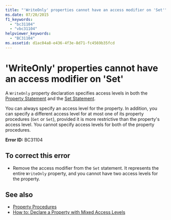 ```yaml
---
title: "'WriteOnly' properties cannot have an access modifier on 'Set'"
ms.date: 07/20/2015
f1_keywords: 
  - "bc31104"
  - "vbc31104"
helpviewer_keywords: 
  - "BC31104"
ms.assetid: d1ac04a8-e436-4f3e-8d71-fc4569b35fcd
---
```

# 'WriteOnly' properties cannot have an access modifier on 'Set'
A `WriteOnly` property declaration specifies access levels in both the [Property Statement](../../visual-basic/language-reference/statements/property-statement.md) and the [Set Statement](../../visual-basic/language-reference/statements/set-statement.md).  
  
 You can always specify an access level for the property. In addition, you can specify a different access level for at most one of its property procedures (`Get` or `Set`), provided it is more restrictive than the property's access level. You cannot specify access levels for both of the property procedures.  
  
 **Error ID:** BC31104  
  
## To correct this error  
  
- Remove the access modifier from the `Set` statement. It represents the entire `WriteOnly` property, and you cannot have two access levels for the property.  
  
## See also

- [Property Procedures](../../visual-basic/programming-guide/language-features/procedures/property-procedures.md)
- [How to: Declare a Property with Mixed Access Levels](../../visual-basic/programming-guide/language-features/procedures/how-to-declare-a-property-with-mixed-access-levels.md)
